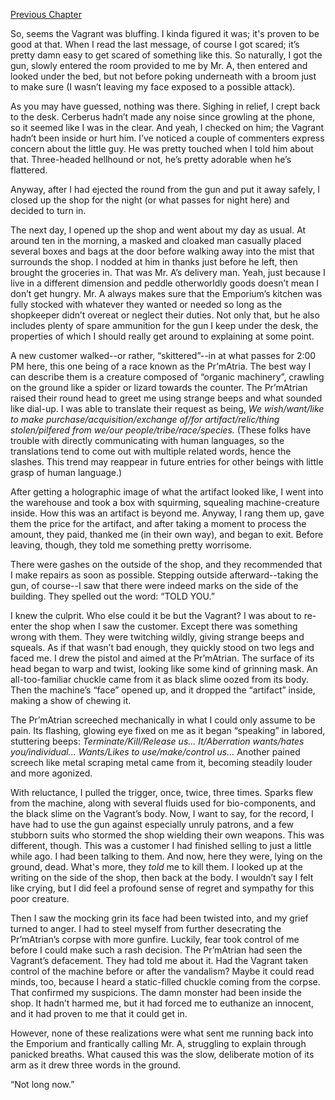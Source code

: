[Previous Chapter](https://www.reddit.com/r/nosleep/comments/116i645/i_run_a_shop_that_buys_and_sells_bizarre/?utm_source=share&utm_medium=ios_app&utm_name=iossmf)

So, seems the Vagrant was bluffing. I kinda figured it was; it's proven to be good at that. When I read the last message, of course I got scared; it’s pretty damn easy to get scared of something like this. So naturally, I got the gun, slowly entered the room provided to me by Mr. A, then entered and looked under the bed, but not before poking underneath with a broom just to make sure (I wasn’t leaving my face exposed to a possible attack). 

As you may have guessed, nothing was there. Sighing in relief, I crept back to the desk. Cerberus hadn’t made any noise since growling at the phone, so it seemed like I was in the clear. And yeah, I checked on him; the Vagrant hadn’t been inside or hurt him. I’ve noticed a couple of commenters express concern about the little guy. He was pretty touched when I told him about that. Three-headed hellhound or not, he’s pretty adorable when he’s flattered. 

Anyway, after I had ejected the round from the gun and put it away safely, I closed up the shop for the night (or what passes for night here) and decided to turn in. 

The next day, I opened up the shop and went about my day as usual. At around ten in the morning, a masked and cloaked man casually placed several boxes and bags at the door before walking away into the mist that surrounds the shop. I nodded at him in thanks just before he left, then brought the groceries in. That was Mr. A’s delivery man. Yeah, just because I live in a different dimension and peddle otherworldly goods doesn’t mean I don’t get hungry. Mr. A always makes sure that the Emporium’s kitchen was fully stocked with whatever they wanted or needed so long as the shopkeeper didn’t overeat or neglect their duties. Not only that, but he also includes plenty of spare ammunition for the gun I keep under the desk, the properties of which I should really get around to explaining at some point. 

A new customer walked--or rather, “skittered”--in at what passes for 2:00 PM here, this one being of a race known as the Pr’mAtria. The best way I can describe them is a creature composed of “organic machinery”, crawling on the ground like a spider or lizard towards the counter. The Pr’mAtrian raised their round head to greet me using strange beeps and what sounded like dial-up. I was able to translate their request as being, *We wish/want/like to make purchase/acquisition/exchange of/for artifact/relic/thing stolen/pilfered from we/our people/tribe/race/species.* (These folks have trouble with directly communicating with human languages, so the translations tend to come out with multiple related words, hence the slashes. This trend may reappear in future entries for other beings with little grasp of human language.) 

After getting a holographic image of what the artifact looked like, I went into the warehouse and took a box with squirming, squealing machine-creature inside. How this was an artifact is beyond me. Anyway, I rang them up, gave them the price for the artifact, and after taking a moment to process the amount, they paid, thanked me (in their own way), and began to exit. Before leaving, though, they told me something pretty worrisome. 

There were gashes on the outside of the shop, and they recommended that I make repairs as soon as possible. Stepping outside afterward--taking the gun, of course--I saw that there were indeed marks on the side of the building. They spelled out the word: “TOLD YOU.”

I knew the culprit. Who else could it be but the Vagrant? I was about to re-enter the shop when I saw the customer. Except there was something wrong with them. They were twitching wildly, giving strange beeps and squeals. As if that wasn’t bad enough, they quickly stood on two legs and faced me. I drew the pistol and aimed at the Pr’mAtrian. The surface of its head began to warp and twist, looking like some kind of grinning mask. An all-too-familiar chuckle came from it as black slime oozed from its body. Then the machine’s “face” opened up, and it dropped the “artifact” inside, making a show of chewing it. 

The Pr’mAtrian screeched mechanically in what I could only assume to be pain. Its flashing, glowing eye fixed on me as it began “speaking” in labored, stuttering beeps: *Terminate/Kill/Release us... It/Aberration wants/hates you/individual... Wants/Likes to use/make/control us...* Another pained screech like metal scraping metal came from it, becoming steadily louder and more agonized. 

With reluctance, I pulled the trigger, once, twice, three times. Sparks flew from the machine, along with several fluids used for bio-components, and the black slime on the Vagrant’s body. Now, I want to say, for the record, I have had to use the gun against especially unruly patrons, and a few stubborn suits who stormed the shop wielding their own weapons. This was different, though. This was a customer I had finished selling to just a little while ago. I had been talking to them. And now, here they were, lying on the ground, dead. What's more, they *told* me to kill them. I looked up at the writing on the side of the shop, then back at the body. I wouldn’t say I felt like crying, but I did feel a profound sense of regret and sympathy for this poor creature. 

Then I saw the mocking grin its face had been twisted into, and my grief turned to anger. I had to steel myself from further desecrating the Pr’mAtrian’s corpse with more gunfire. Luckily, fear took control of me before I could make such a rash decision. The Pr’mAtrian had seen the Vagrant’s defacement. They had told me about it. Had the Vagrant taken control of the machine before or after the vandalism? Maybe it could read minds, too, because I heard a static-filled chuckle coming from the corpse. That confirmed my suspicions. The damn monster had been inside the shop. It hadn’t harmed me, but it had forced me to euthanize an innocent, and it had proven to me that it could get in. 

However, none of these realizations were what sent me running back into the Emporium and frantically calling Mr. A, struggling to explain through panicked breaths. What caused this was the slow, deliberate motion of its arm as it drew three words in the ground. 

“Not long now.”
